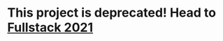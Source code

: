 # This project is deprecated! Head to [Fullstack 2021](https://github.com/Cavendishh/Fullstack-2021)
